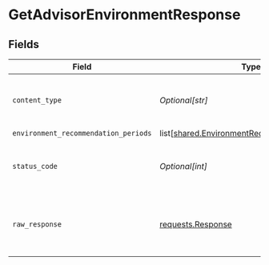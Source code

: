 # GetAdvisorEnvironmentResponse


## Fields

| Field                                                                                                      | Type                                                                                                       | Required                                                                                                   | Description                                                                                                |
| ---------------------------------------------------------------------------------------------------------- | ---------------------------------------------------------------------------------------------------------- | ---------------------------------------------------------------------------------------------------------- | ---------------------------------------------------------------------------------------------------------- |
| `content_type`                                                                                             | *Optional[str]*                                                                                            | :heavy_check_mark:                                                                                         | HTTP response content type for this operation                                                              |
| `environment_recommendation_periods`                                                                       | list[[shared.EnvironmentRecommendationPeriod](undefined/models/shared/environmentrecommendationperiod.md)] | :heavy_minus_sign:                                                                                         | OK                                                                                                         |
| `status_code`                                                                                              | *Optional[int]*                                                                                            | :heavy_check_mark:                                                                                         | HTTP response status code for this operation                                                               |
| `raw_response`                                                                                             | [requests.Response](https://requests.readthedocs.io/en/latest/api/#requests.Response)                      | :heavy_minus_sign:                                                                                         | Raw HTTP response; suitable for custom response parsing                                                    |